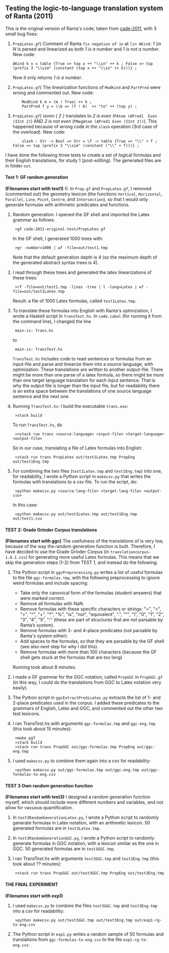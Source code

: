 ## Testing the logic-to-language translation system of Ranta (2011)

This is the original version of Ranta's code, taken from [cade-2011](https://github.com/GrammaticalFramework/gf-contrib/tree/master/cade-2011), with 3 small bug fixes:
1. 	`PropLatex.gf`) Comment of Ranta `fix negation of in` at `lin AKind`: *1 \in N* is parsed and linearized as both *1 is a number* and *1 is not a number*. New code:
        
        AKind k x = table {True => top x ++ "\\in" ++ k ; False => top (prefix 3 "\\sim" (constant (top x ++ "\\in" ++ k)))} ;
	Now it only returns *1 is a number*.
2. 	`PropLatex.gf`) The linearization functions of `ModKind` and `PartPred` were wrong and commented out. New code:

			ModKind k m = (m ! True) ++ k ;
			PartPred f y = \\b => (f ! b)  ++ "to" ++ (top y) ;
3.	`PropLatex.gf`) *\even { 2 }* translates to *2 is even* (`PAtom (APred1  Even (IInt 2)`) AND *2 is not even* (`PNegAtom (APred1 Even (IInt 2))`). This happened because of wrong code in the `slash` operation (3rd case of the overload). New code: 

			slash : Str -> Bool => Str = \f -> table {True => "\\" + f ; False => top (prefix 3 "\\sim" (constant ("\\" + f)))} ;

I have done the following three tests to create a set of logical formulas and their English translations, for study 1 (post-editing). The generated files are in folder `out`.
									 
#### Test 1: GF random generation
**(Filenames start with test1)**
0. In `Prop.gf` and `PropLatex.gf`, I removed (commented out) the geometry lexicon (the functions `Vertical`, `Horizontal`, `Parallel`, `Line`, `Point`, `Centre`, and `Intersection`), so that I would only generate formulas with arithmetic predicates and functions.
   
1. Random generation. I opened the GF shell and imported the Latex grammar as follows:

	    >gf cade-2011-original-test/PropLatex.gf
   In the GF shell, I generated 1000 trees with:
   
		>gr -number=1000 | wf -file=out/test1.tmp
   Note that the default generation depth is 4 (so the maximum depth of the generated abstract syntax trees is 4).
		
2. I read through these trees and generated the latex linearizations of these trees:

		>rf -file=out/test1.tmp -lines -tree | l -lang=Latex | wf -file=out/test1Latex.tmp
		
   Result: a file of 1000 Latex formulas, called `test1Latex.tmp`.
   
3. To translate these formulas into English with Ranta's optmiziation, I wrote a Haskell script in `TransTest.hs`. In `cade.cabal` (for running it from the command line), I changed the line 

		main-is: Trans.hs 
	to
	
		main-is: TransTest.hs
		
    `TransTest.hs` includes code to read sentences or formulas from an input-file and parse and linearize them into a source language, with optimization. These translations are written to another output-file. There might be more than one parse of a latex formula, so there might be more than one target language translation for each input sentence. That is why the output file is longer than the input file, but for readability there is an extra space between the translations of one source language sentence and the next one.
4. Running `TransTest.hs`:
    I build the executable `trans.exe`:

		>stack build
		
    To run `TransTest.hs`, do

		>>stack run trans <source-language> <input-file> <target-language> <output-file>
		
	So in our case, translating a file of Latex formulas into English:
	
		>stack run trans PropLatex out/test1Latex.tmp PropEng out/test1Eng.tmp
		
6. For combining the two files (`test1Latex.tmp` and `test1Eng.tmp`) into one, for readability, I wrote a Python script in `makecsv.py` that writes the formulas with translations to a csv file. To run the script, do:

		>python makecsv.py <source-lang-file> <target-lang-file> <output-csv>
    In this case:
    
		>python makecsv.py out/test1Latex.tmp out/test1Eng.tmp out/test1.csv


#### TEST 2: Grade Grinder Corpus translations
**(Filenames start with ggc)**
The usefulness of the translations of is very low, because of the way the random generation function is built. Therefore, I have decided to use the Grade Grinder Corpus (in `translationcorpus-1.0.1.csv`) for generating more useful Latex formulas. This means that we skip the generation steps (1-2) from TEST 1, and instead do the following:

1. The Python script in `ggcPreprocessing.py` writes a list of useful formulas to the file `ggc-formulas.tmp`, with the following preprocessing to ignore weird formulas and include spacing:
	- Take only the canonical form of the formulas (student answers) that were marked correct.
	- Remove all formulas with NaN.
	- Remove formulas with these specific characters or strings: "=", "<", ">", "^", "+", "*", "%", "is", "not", "equivalent", ".", "\"", "\\", "0", "1", "2", "3", "4", "5", ":" (these are part of structures that are not parsable by Ranta’s system).
	- Remove formulas with 3- and 4-place predicates (not parsable by Ranta's system either).
	- Add spaces to the formulas, so that they are parsable by the GF shell (see also next step for why I did this).
	- Remove formulas with more than 100 characters (because the GF shell gets stuck at the formulas that are too long)

	Running took about 8 minutes.
2. I made a GF grammar for the GGC notation, called `PropGGC` in `PropGGC.gf` (in this way, I could do the translations from GGC to Latex notation very easily).
3. The Python script in `ggcExtractPredicates.py` extracts the list of 1- and 2-place predicates used in the corpus. I added these predicates to the grammars of English, Latex and GGC, and commented out the other two test lexicons.
4. I ran TransTest.hs with arguments `ggc-formulas.tmp` and `ggc-eng.tmp` (this took about 15 minutes):

		>make pgf
		>stack build
		>stack run trans PropGGC out/ggc-formulas.tmp PropEng out/ggc-eng.tmp
		
5. I used `makecsv.py` to combine them again into a csv for readability:

		>python makecsv.py out/ggc-formulas.tmp out/ggc-eng.tmp out/ggc-formulas-to-eng.csv

#### TEST 3 Own random generation function
**(Filenames start with test3)**
I designed a random generation function myself, which should include more different numbers and variables, and not allow for vacuous quantification.

1. In `test3RandomGenerationLatex.py`, I wrote a Python script to randomly generate formulas in Latex notation, with an arithmetic lexicon. 50 generated formulas are in `test3Latex.tmp`.
2. In `test3RandomGenerationGGC.py`, I wrote a Python script to randomly generate formulas in GGC notation, with a lexicon similar as the one in GGC. 50 generated formulas are in `test3GGC.tmp`.
3. I ran TransTest.hs with arguments `test3GGC.tmp` and `test3Eng.tmp` (this took about ?? minutes):

		>stack run trans PropGGC out/test3GGC.tmp PropEng out/test3Eng.tmp

		
#### THE FINAL EXPERIMENT
**(Filenames start with exp1)**
1. I used `makecsv.py` to combine the files `test3GGC.tmp` and `test3Eng.tmp` into a csv for readability:

		>python makecsv.py out/test3GGC.tmp out/test3Eng.tmp out/exp1-rg-to-eng.csv
2. The Python script in `exp1.py` writes a random sample of 50 formulas and translations from `ggc-formulas-to-eng.csv` to the file `exp1-rg-to-eng.csv`.